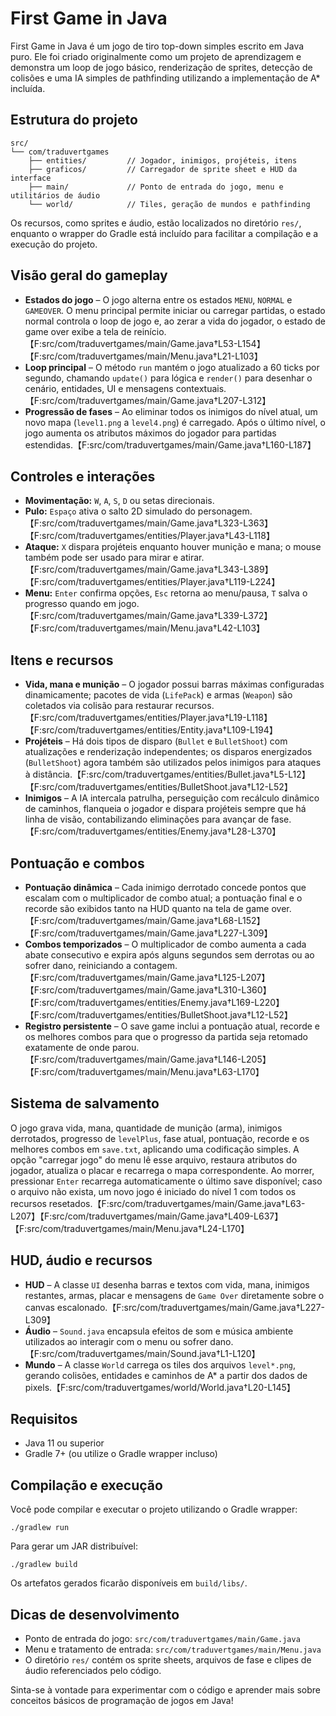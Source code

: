 # First Game in Java

First Game in Java é um jogo de tiro top-down simples escrito em Java puro. Ele foi criado originalmente como um projeto de aprendizagem e demonstra um loop de jogo básico, renderização de sprites, detecção de colisões e uma IA simples de pathfinding utilizando a implementação de A* incluída.

## Estrutura do projeto

```
src/
└── com/traduvertgames
    ├── entities/         // Jogador, inimigos, projéteis, itens
    ├── graficos/         // Carregador de sprite sheet e HUD da interface
    ├── main/             // Ponto de entrada do jogo, menu e utilitários de áudio
    └── world/            // Tiles, geração de mundos e pathfinding
```

Os recursos, como sprites e áudio, estão localizados no diretório `res/`, enquanto o wrapper do Gradle está incluído para facilitar a compilação e a execução do projeto.

## Visão geral do gameplay

- **Estados do jogo** – O jogo alterna entre os estados `MENU`, `NORMAL` e `GAMEOVER`. O menu principal permite iniciar ou carregar partidas, o estado normal controla o loop de jogo e, ao zerar a vida do jogador, o estado de game over exibe a tela de reinício.【F:src/com/traduvertgames/main/Game.java†L53-L154】【F:src/com/traduvertgames/main/Menu.java†L21-L103】
- **Loop principal** – O método `run` mantém o jogo atualizado a 60 ticks por segundo, chamando `update()` para lógica e `render()` para desenhar o cenário, entidades, UI e mensagens contextuais.【F:src/com/traduvertgames/main/Game.java†L207-L312】
- **Progressão de fases** – Ao eliminar todos os inimigos do nível atual, um novo mapa (`level1.png` a `level4.png`) é carregado. Após o último nível, o jogo aumenta os atributos máximos do jogador para partidas estendidas.【F:src/com/traduvertgames/main/Game.java†L160-L187】

## Controles e interações

- **Movimentação:** `W`, `A`, `S`, `D` ou setas direcionais.
- **Pulo:** `Espaço` ativa o salto 2D simulado do personagem.【F:src/com/traduvertgames/main/Game.java†L323-L363】【F:src/com/traduvertgames/entities/Player.java†L43-L118】
- **Ataque:** `X` dispara projéteis enquanto houver munição e mana; o mouse também pode ser usado para mirar e atirar.【F:src/com/traduvertgames/main/Game.java†L343-L389】【F:src/com/traduvertgames/entities/Player.java†L119-L224】
- **Menu:** `Enter` confirma opções, `Esc` retorna ao menu/pausa, `T` salva o progresso quando em jogo.【F:src/com/traduvertgames/main/Game.java†L339-L372】【F:src/com/traduvertgames/main/Menu.java†L42-L103】

## Itens e recursos

- **Vida, mana e munição** – O jogador possui barras máximas configuradas dinamicamente; pacotes de vida (`LifePack`) e armas (`Weapon`) são coletados via colisão para restaurar recursos.【F:src/com/traduvertgames/entities/Player.java†L19-L118】【F:src/com/traduvertgames/entities/Entity.java†L109-L194】
- **Projéteis** – Há dois tipos de disparo (`Bullet` e `BulletShoot`) com atualizações e renderização independentes; os disparos energizados (`BulletShoot`) agora também são utilizados pelos inimigos para ataques à distância.【F:src/com/traduvertgames/entities/Bullet.java†L5-L12】【F:src/com/traduvertgames/entities/BulletShoot.java†L12-L52】
- **Inimigos** – A IA intercala patrulha, perseguição com recálculo dinâmico de caminhos, flanqueia o jogador e dispara projéteis sempre que há linha de visão, contabilizando eliminações para avançar de fase.【F:src/com/traduvertgames/entities/Enemy.java†L28-L370】

## Pontuação e combos

- **Pontuação dinâmica** – Cada inimigo derrotado concede pontos que escalam com o multiplicador de combo atual; a pontuação final e o recorde são exibidos tanto na HUD quanto na tela de game over.【F:src/com/traduvertgames/main/Game.java†L68-L152】【F:src/com/traduvertgames/main/Game.java†L227-L309】
- **Combos temporizados** – O multiplicador de combo aumenta a cada abate consecutivo e expira após alguns segundos sem derrotas ou ao sofrer dano, reiniciando a contagem.【F:src/com/traduvertgames/main/Game.java†L125-L207】【F:src/com/traduvertgames/main/Game.java†L310-L360】【F:src/com/traduvertgames/entities/Enemy.java†L169-L220】【F:src/com/traduvertgames/entities/BulletShoot.java†L12-L52】
- **Registro persistente** – O save game inclui a pontuação atual, recorde e os melhores combos para que o progresso da partida seja retomado exatamente de onde parou.【F:src/com/traduvertgames/main/Game.java†L146-L205】【F:src/com/traduvertgames/main/Menu.java†L63-L170】

## Sistema de salvamento

O jogo grava vida, mana, quantidade de munição (arma), inimigos derrotados, progresso de `levelPlus`, fase atual, pontuação, recorde e os melhores combos em `save.txt`, aplicando uma codificação simples. A opção "carregar jogo" do menu lê esse arquivo, restaura atributos do jogador, atualiza o placar e recarrega o mapa correspondente. Ao morrer, pressionar `Enter` recarrega automaticamente o último save disponível; caso o arquivo não exista, um novo jogo é iniciado do nível 1 com todos os recursos resetados.【F:src/com/traduvertgames/main/Game.java†L63-L207】【F:src/com/traduvertgames/main/Game.java†L409-L637】【F:src/com/traduvertgames/main/Menu.java†L24-L170】

## HUD, áudio e recursos

- **HUD** – A classe `UI` desenha barras e textos com vida, mana, inimigos restantes, armas, placar e mensagens de `Game Over` diretamente sobre o canvas escalonado.【F:src/com/traduvertgames/main/Game.java†L227-L309】
- **Áudio** – `Sound.java` encapsula efeitos de som e música ambiente utilizados ao interagir com o menu ou sofrer dano.【F:src/com/traduvertgames/main/Sound.java†L1-L120】
- **Mundo** – A classe `World` carrega os tiles dos arquivos `level*.png`, gerando colisões, entidades e caminhos de A* a partir dos dados de pixels.【F:src/com/traduvertgames/world/World.java†L20-L145】

## Requisitos

- Java 11 ou superior
- Gradle 7+ (ou utilize o Gradle wrapper incluso)

## Compilação e execução

Você pode compilar e executar o projeto utilizando o Gradle wrapper:

```
./gradlew run
```

Para gerar um JAR distribuível:

```
./gradlew build
```

Os artefatos gerados ficarão disponíveis em `build/libs/`.

## Dicas de desenvolvimento

- Ponto de entrada do jogo: `src/com/traduvertgames/main/Game.java`
- Menu e tratamento de entrada: `src/com/traduvertgames/main/Menu.java`
- O diretório `res/` contém os sprite sheets, arquivos de fase e clipes de áudio referenciados pelo código.

Sinta-se à vontade para experimentar com o código e aprender mais sobre conceitos básicos de programação de jogos em Java!
